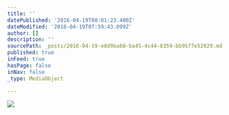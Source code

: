 ```yaml
---
title: ''
datePublished: '2016-04-19T08:01:23.400Z'
dateModified: '2016-04-19T07:59:43.099Z'
author: []
description: ''
sourcePath: _posts/2016-04-19-e8d9ba60-ba45-4c44-8359-bb9577e52829.md
published: true
inFeed: true
hasPage: false
inNav: false
_type: MediaObject

---
```

![](https://the-grid-user-content.s3-us-west-2.amazonaws.com/e3344658-c83e-4463-b54b-2e77830b2622.jpg)